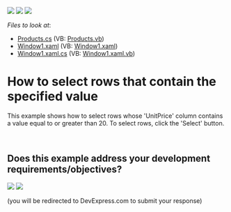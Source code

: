 <!-- default badges list -->
[![](https://img.shields.io/badge/Open_in_DevExpress_Support_Center-FF7200?style=flat-square&logo=DevExpress&logoColor=white)](https://supportcenter.devexpress.com/ticket/details/E1920)
[![](https://img.shields.io/badge/📖_How_to_use_DevExpress_Examples-e9f6fc?style=flat-square)](https://docs.devexpress.com/GeneralInformation/403183)
[![](https://img.shields.io/badge/💬_Leave_Feedback-feecdd?style=flat-square)](#does-this-example-address-your-development-requirementsobjectives)
<!-- default badges end -->
<!-- default file list -->
*Files to look at*:

* [Products.cs](./CS/DXGrid_SelectRows/Products.cs) (VB: [Products.vb](./VB/DXGrid_SelectRows/Products.vb))
* [Window1.xaml](./CS/DXGrid_SelectRows/Window1.xaml) (VB: [Window1.xaml](./VB/DXGrid_SelectRows/Window1.xaml))
* [Window1.xaml.cs](./CS/DXGrid_SelectRows/Window1.xaml.cs) (VB: [Window1.xaml.vb](./VB/DXGrid_SelectRows/Window1.xaml.vb))
<!-- default file list end -->
# How to select rows that contain the specified value


<p>This example shows how to select rows whose 'UnitPrice' column contains a value equal to or greater than 20. To select rows, click the 'Select' button.</p>

<br/>


<!-- feedback -->
## Does this example address your development requirements/objectives?

[<img src="https://www.devexpress.com/support/examples/i/yes-button.svg"/>](https://www.devexpress.com/support/examples/survey.xml?utm_source=github&utm_campaign=wpf-data-grid-select-rows-that-contain-specific-value&~~~was_helpful=yes) [<img src="https://www.devexpress.com/support/examples/i/no-button.svg"/>](https://www.devexpress.com/support/examples/survey.xml?utm_source=github&utm_campaign=wpf-data-grid-select-rows-that-contain-specific-value&~~~was_helpful=no)

(you will be redirected to DevExpress.com to submit your response)
<!-- feedback end -->

